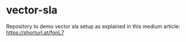 # vector-sla
Repository to demo vector sla setup as explained in this medium article: https://shorturl.at/fgnL7
